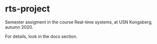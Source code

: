 # rts-project

Semester assigment in the course Real-time systems, at USN Kongsberg, autumn 2020.

For details, look in the docs section.
